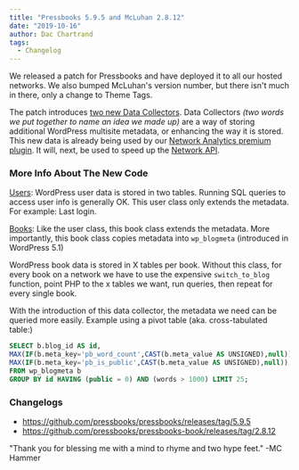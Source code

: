 ```yaml
---
title: "Pressbooks 5.9.5 and McLuhan 2.8.12"
date: "2019-10-16"
author: Dac Chartrand
tags: 
  - Changelog
---
```


We released a patch for Pressbooks and have deployed it to all our hosted networks. We also bumped McLuhan's version number, but there isn't much in there, only a change to Theme Tags.

The patch introduces [two new Data Collectors](https://github.com/pressbooks/pressbooks/tree/dev/inc/datacollector). Data Collectors _(two words we put together to name an idea we made up)_ are a way of storing additional WordPress multisite metadata, or enhancing the way it is stored. This new data is already being used by our [Network Analytics premium plugin](https://pressbooks.com/2019/08/21/network-analytics-now-available-in-pressbooksedu/). It will, next, be used to speed up the [Network API](https://pressbooks.community/t/question-about-cloning/292).

### More Info About The New Code

[Users](https://github.com/pressbooks/pressbooks/blob/dev/inc/datacollector/class-user.php): WordPress user data is stored in two tables. Running SQL queries to access user info is generally OK. This user class only extends the metadata. For example: Last login.

[Books](https://github.com/pressbooks/pressbooks/blob/dev/inc/datacollector/class-book.php): Like the user class, this book class extends the metadata. More importantly, this book class copies metadata into `wp_blogmeta` (introduced in WordPress 5.1)

WordPress book data is stored in X tables per book. Without this class, for every book on a network we have to use the expensive `switch_to_blog` function, point PHP to the x tables we want, run queries, then repeat for every single book.

With the introduction of this data collector, the metadata we need can be queried more easily. Example using a pivot table (aka. cross-tabulated table:)

```sql
SELECT b.blog_id AS id,             
MAX(IF(b.meta_key='pb_word_count',CAST(b.meta_value AS UNSIGNED),null)) AS words,   
MAX(IF(b.meta_key='pb_is_public',CAST(b.meta_value AS UNSIGNED),null)) AS public
FROM wp_blogmeta b
GROUP BY id HAVING (public = 0) AND (words > 1000) LIMIT 25;
```

### Changelogs

+ <https://github.com/pressbooks/pressbooks/releases/tag/5.9.5>
+ <https://github.com/pressbooks/pressbooks-book/releases/tag/2.8.12>

"Thank you for blessing me with a mind to rhyme and two hype feet." -MC Hammer
